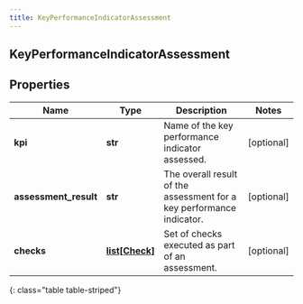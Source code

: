 ```yaml
---
title: KeyPerformanceIndicatorAssessment
---
```

## KeyPerformanceIndicatorAssessment

## Properties

|Name | Type | Description | Notes|
|------------ | ------------- | ------------- | -------------|
| **kpi** | **str** | Name of the key performance indicator assessed. | [optional] |
| **assessment_result** | **str** | The overall result of the assessment for a key performance indicator. | [optional] |
| **checks** | [**list[Check]**](Check.html) | Set of checks executed as part of an assessment. | [optional] |
{: class="table table-striped"}


